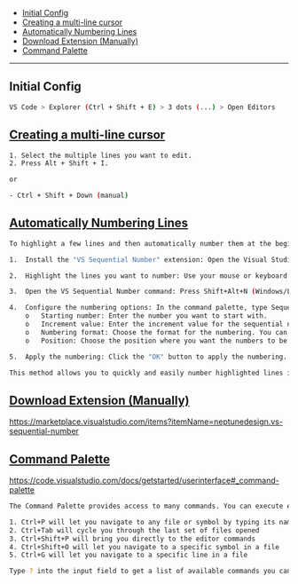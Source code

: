 - [Initial Config](#initial-config)
- [Creating a multi-line cursor](#creating-a-multi-line-cursor)
- [Automatically Numbering Lines](#automatically-numbering-lines)
- [Download Extension (Manually)](#download-extension-manually)
- [Command Palette](#command-palette)

----------------------------

## Initial Config
```sh
VS Code > Explorer (Ctrl + Shift + E) > 3 dots (...) > Open Editors
```

## [Creating a multi-line cursor](#creating-a-multi-line-cursor)
```sh
1. Select the multiple lines you want to edit.
2. Press Alt + Shift + I.

or

- Ctrl + Shift + Down (manual)
```

## [Automatically Numbering Lines](#automatically-numbering-lines-1)
```sh
To highlight a few lines and then automatically number them at the beginning of the line in Visual Studio Code, you can use the following steps:

1.	Install the "VS Sequential Number" extension: Open the Visual Studio Code Marketplace and search for "VS Sequential Number". Install the extension by clicking the "Install" button.

2.	Highlight the lines you want to number: Use your mouse or keyboard to select the lines you want to number. You can select multiple lines by holding down the Shift key while clicking or pressing the up and down arrow keys.

3.	Open the VS Sequential Number command: Press Shift+Alt+N (Windows/Linux) or Cmd+Shift+N (macOS) to open the VS Sequential Number command palette.

4.	Configure the numbering options: In the command palette, type Sequential Number and select the "Sequential Number" option. A pop-up window will appear with options for customizing the numbering.
    o	Starting number: Enter the number you want to start with.
    o	Increment value: Enter the increment value for the sequential numbers. For example, if you want each number to increase by 2, enter 2 in this field.
    o	Numbering format: Choose the format for the numbering. You can choose from options like "1, 2, 3", "01, 02, 03", or "(1), (2), (3)".
    o	Position: Choose the position where you want the numbers to be inserted. You can choose from options like "Beginning of line" or "End of line".

5.	Apply the numbering: Click the "OK" button to apply the numbering. The selected lines will be numbered according to your chosen options.

This method allows you to quickly and easily number highlighted lines in Visual Studio Code.
```

## [Download Extension (Manually)](#download-extension-manually-1)
https://marketplace.visualstudio.com/items?itemName=neptunedesign.vs-sequential-number

## [Command Palette](#command-palette-1)
https://code.visualstudio.com/docs/getstarted/userinterface#_command-palette
```sh
The Command Palette provides access to many commands. You can execute editor commands, open files, search for symbols, and see a quick outline of a file, all using the same interactive window. Here are a few tips:

1. Ctrl+P will let you navigate to any file or symbol by typing its name
2. Ctrl+Tab will cycle you through the last set of files opened
3. Ctrl+Shift+P will bring you directly to the editor commands
4. Ctrl+Shift+O will let you navigate to a specific symbol in a file
5. Ctrl+G will let you navigate to a specific line in a file

Type ? into the input field to get a list of available commands you can execute from here:
```